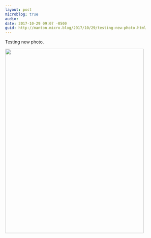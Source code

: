```yaml
---
layout: post
microblog: true
audio: 
date: 2017-10-29 09:07 -0500
guid: http://manton.micro.blog/2017/10/29/testing-new-photo.html
---
```

Testing new photo.

<img src="http://micro.manton.org/uploads/2017/04e4f286eb.jpg" width="450" height="600" />
